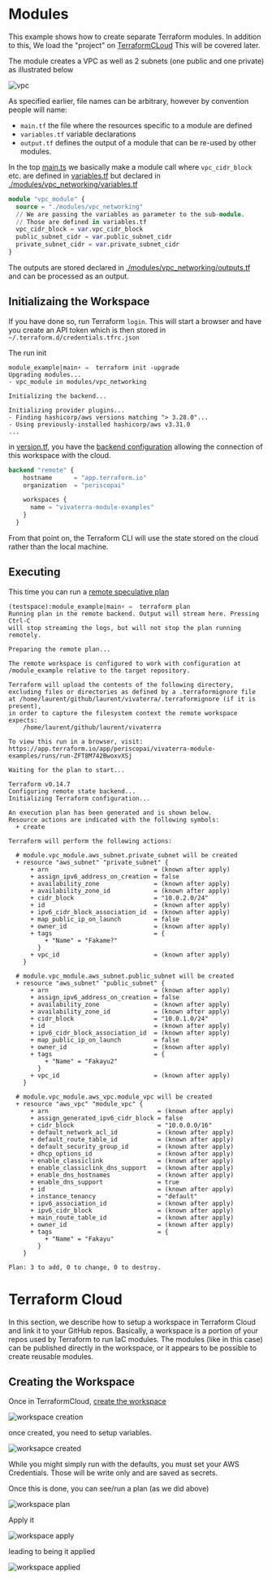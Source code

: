 # Modules

This example shows how to create separate Terraform modules. In addition to this,
We load the "project" on 
[TerraformCLoud](https://app.terraform.io/app/periscopai/workspaces/vivaterra-module-examples/runs)
This will be covered later. 

The module creates a VPC as well as 2 subnets (one public and one private)
as illustrated below

![vpc](vpc.png)

As specified earlier, file names can be arbitrary, however by 
convention people will  name:

* ``main.tf`` the file where the resources specific to a module are 
  defined
* ``variables.tf`` variable declarations
* ``output.tf`` defines the output of a module that can be re-used by 
  other modules.
  
In the top [main.ts](main.tf) we basically make a module call where 
``vpc_cidr_block`` etc. are defined in [variables.tf](variables.tf)
but declared in [./modules/vpc_networking/variables.tf](./modules/vpc_networking/variables.tf)
```terraform
module "vpc_module" {
  source = "./modules/vpc_networking"
  // We are passing the variables as parameter to the sub-module.
  // Those are defined in variables.tf
  vpc_cidr_block = var.vpc_cidr_block
  public_subnet_cidr = var.public_subnet_cidr
  private_subnet_cidr = var.private_subnet_cidr
}
```

The outputs are stored declared in 
[./modules/vpc_networking/outputs.tf](./modules/vpc_networking/outputs.tf)
and can be processed as an output. 

## Initializaing the Workspace

If you have done so, run Terraform ``login``. This will start a browser
and have you create an API token which is then stored in 
``~/.terraform.d/credentials.tfrc.json``

The run init

```shell
module_example|main⚡ ⇒  terraform init -upgrade
Upgrading modules...
- vpc_module in modules/vpc_networking

Initializing the backend...

Initializing provider plugins...
- Finding hashicorp/aws versions matching "> 3.28.0"...
- Using previously-installed hashicorp/aws v3.31.0
...
```

in [version.tf](versions.tf), you have the 
[backend configuration](https://www.terraform.io/docs/cloud/run/cli.html#remote-backend-configuration) allowing the 
connection of this workspace with the cloud.

```terraform
backend "remote" {
    hostname      = "app.terraform.io"
    organization  = "periscopai"

    workspaces {
      name = "vivaterra-module-examples"
    }
  }
```

From that point on, the Terraform CLI will use the state stored on the 
cloud rather than the local machine. 


## Executing

This time you can run a 
[remote speculative plan](https://www.terraform.io/docs/cloud/run/cli.html#remote-speculative-plans)

```shell
(testspace):module_example|main⚡ ⇒  terraform plan
Running plan in the remote backend. Output will stream here. Pressing Ctrl-C
will stop streaming the logs, but will not stop the plan running remotely.

Preparing the remote plan...

The remote workspace is configured to work with configuration at
/module_example relative to the target repository.

Terraform will upload the contents of the following directory,
excluding files or directories as defined by a .terraformignore file
at /home/laurent/github/laurent/vivaterra/.terraformignore (if it is present),
in order to capture the filesystem context the remote workspace expects:
    /home/laurent/github/laurent/vivaterra

To view this run in a browser, visit:
https://app.terraform.io/app/periscopai/vivaterra-module-examples/runs/run-ZFT8M742BwoxvXSj

Waiting for the plan to start...

Terraform v0.14.7
Configuring remote state backend...
Initializing Terraform configuration...

An execution plan has been generated and is shown below.
Resource actions are indicated with the following symbols:
  + create

Terraform will perform the following actions:

  # module.vpc_module.aws_subnet.private_subnet will be created
  + resource "aws_subnet" "private_subnet" {
      + arn                             = (known after apply)
      + assign_ipv6_address_on_creation = false
      + availability_zone               = (known after apply)
      + availability_zone_id            = (known after apply)
      + cidr_block                      = "10.0.2.0/24"
      + id                              = (known after apply)
      + ipv6_cidr_block_association_id  = (known after apply)
      + map_public_ip_on_launch         = false
      + owner_id                        = (known after apply)
      + tags                            = {
          + "Name" = "Fakame?"
        }
      + vpc_id                          = (known after apply)
    }

  # module.vpc_module.aws_subnet.public_subnet will be created
  + resource "aws_subnet" "public_subnet" {
      + arn                             = (known after apply)
      + assign_ipv6_address_on_creation = false
      + availability_zone               = (known after apply)
      + availability_zone_id            = (known after apply)
      + cidr_block                      = "10.0.1.0/24"
      + id                              = (known after apply)
      + ipv6_cidr_block_association_id  = (known after apply)
      + map_public_ip_on_launch         = false
      + owner_id                        = (known after apply)
      + tags                            = {
          + "Name" = "Fakayu2"
        }
      + vpc_id                          = (known after apply)
    }

  # module.vpc_module.aws_vpc.module_vpc will be created
  + resource "aws_vpc" "module_vpc" {
      + arn                              = (known after apply)
      + assign_generated_ipv6_cidr_block = false
      + cidr_block                       = "10.0.0.0/16"
      + default_network_acl_id           = (known after apply)
      + default_route_table_id           = (known after apply)
      + default_security_group_id        = (known after apply)
      + dhcp_options_id                  = (known after apply)
      + enable_classiclink               = (known after apply)
      + enable_classiclink_dns_support   = (known after apply)
      + enable_dns_hostnames             = (known after apply)
      + enable_dns_support               = true
      + id                               = (known after apply)
      + instance_tenancy                 = "default"
      + ipv6_association_id              = (known after apply)
      + ipv6_cidr_block                  = (known after apply)
      + main_route_table_id              = (known after apply)
      + owner_id                         = (known after apply)
      + tags                             = {
          + "Name" = "Fakayu"
        }
    }

Plan: 3 to add, 0 to change, 0 to destroy.
```

# Terraform Cloud

In this section, we describe how to setup a workspace in Terraform Cloud and link it 
to your GitHub repos. Basically, a workspace is a portion of your repos used 
by Terraform to run IaC modules. The modules (like in this case) can be published 
directly in the workspace, or it appears to be possible to create reusable 
modules.

## Creating the Workspace

Once in TerraformCloud, [create the workspace](https://app.terraform.io/app/periscopai/workspaces)

![workspace creation](../docs/images/tfcloud-workspace-creation.png)

once created, you need to setup variables. 

![worksapce created](../docs/images/tfcloud-workspace-created.png)

While you might simply run with the defaults, you must set your AWS Credentials. Those 
will be write only and are saved as secrets.

Once this is done, you can see/run a plan (as we did above)

![workspace plan](../docs/images/tfcloud-plan.png)

Apply it

![workspace apply](../docs/images/tfcloud-deployment-runs.png)

leading to being it applied

![workspace applied](../docs/images/tfcloud-applied.png)

